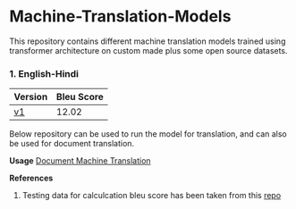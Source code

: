 # Machine-Translation-Models

This repository contains different machine translation models trained using transformer architecture on custom made plus some open source datasets.

### 1. English-Hindi

| Version       | Bleu Score    |
| ------------- | ------------- |
|     [v1](https://github.com/srijan14/Machine-Translation-Models/tree/master/eng-hin/v1)        |     12.02     |


Below repository can be used to run the model for translation, and can also be used for document translation.


**Usage**
[Document Machine Translation](https://github.com/srijan14/Document-Machine-Translation)


**References**

1. Testing data for calculcation bleu score has been taken from this [repo](https://github.com/joshua-decoder/indian-parallel-corpora)
